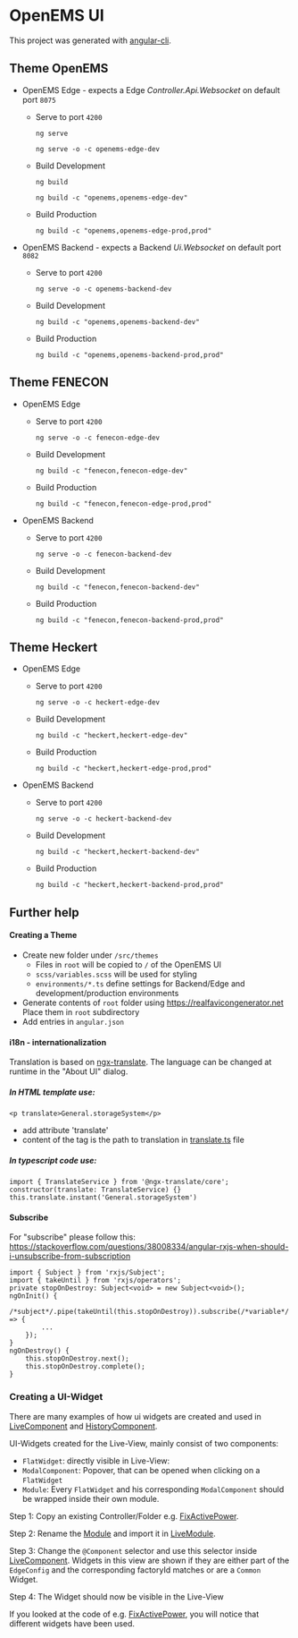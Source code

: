 # OpenEMS UI

This project was generated with [angular-cli](https://github.com/angular/angular-cli).

## Theme OpenEMS

- OpenEMS Edge - expects a Edge *Controller.Api.Websocket* on default port `8075`

   - Serve to port `4200`
   
      `ng serve`

      `ng serve -o -c openems-edge-dev`

   - Build Development

      `ng build`

      `ng build -c "openems,openems-edge-dev"`

   - Build Production

      `ng build -c "openems,openems-edge-prod,prod"`

- OpenEMS Backend - expects a Backend *Ui.Websocket* on default port `8082`

   - Serve to port `4200`
   
      `ng serve -o -c openems-backend-dev`

   - Build Development

      `ng build -c "openems,openems-backend-dev"`

   - Build Production

      `ng build -c "openems,openems-backend-prod,prod"`

## Theme FENECON

- OpenEMS Edge

   - Serve to port `4200`
   
      `ng serve -o -c fenecon-edge-dev`

   - Build Development

      `ng build -c "fenecon,fenecon-edge-dev"`

   - Build Production

      `ng build -c "fenecon,fenecon-edge-prod,prod"`

- OpenEMS Backend

   - Serve to port `4200`
   
      `ng serve -o -c fenecon-backend-dev`

   - Build Development

      `ng build -c "fenecon,fenecon-backend-dev"`

   - Build Production

      `ng build -c "fenecon,fenecon-backend-prod,prod"`

## Theme Heckert

- OpenEMS Edge

   - Serve to port `4200`
   
      `ng serve -o -c heckert-edge-dev`

   - Build Development

      `ng build -c "heckert,heckert-edge-dev"`

   - Build Production

      `ng build -c "heckert,heckert-edge-prod,prod"`

- OpenEMS Backend

   - Serve to port `4200`
   
      `ng serve -o -c heckert-backend-dev`

   - Build Development

      `ng build -c "heckert,heckert-backend-dev"`

   - Build Production

      `ng build -c "heckert,heckert-backend-prod,prod"`

## Further help

#### Creating a Theme

- Create new folder under `/src/themes`
   - Files in `root` will be copied to `/` of the OpenEMS UI
   - `scss/variables.scss` will be used for styling
   - `environments/*.ts` define settings for Backend/Edge and development/production environments
- Generate contents of `root` folder using https://realfavicongenerator.net Place them in `root` subdirectory
- Add entries in `angular.json`

#### i18n - internationalization

Translation is based on [ngx-translate](https://github.com/ngx-translate). The language can be changed at runtime in the "About UI" dialog.

##### In HTML template use:

`<p translate>General.storageSystem</p>`

* add attribute 'translate'
* content of the tag is the path to translation in [translate.ts](app/shared/translate.ts) file

##### In typescript code use:
```
import { TranslateService } from '@ngx-translate/core';
constructor(translate: TranslateService) {}
this.translate.instant('General.storageSystem')
```

#### Subscribe
For "subscribe" please follow this: https://stackoverflow.com/questions/38008334/angular-rxjs-when-should-i-unsubscribe-from-subscription
```
import { Subject } from 'rxjs/Subject';
import { takeUntil } from 'rxjs/operators';
private stopOnDestroy: Subject<void> = new Subject<void>();
ngOnInit() {
    /*subject*/.pipe(takeUntil(this.stopOnDestroy)).subscribe(/*variable*/ => {
        ...
    });
}
ngOnDestroy() {
    this.stopOnDestroy.next();
    this.stopOnDestroy.complete();
}
```


### Creating a UI-Widget

There are many examples of how ui widgets are created and used in [LiveComponent](src/app/edge/live/live.component.html) and [HistoryComponent](src/app/edge/history/history.component.html).

UI-Widgets created for the Live-View, mainly consist of two components: 
- `FlatWidget`: directly visible in Live-View:
- `ModalComponent`: Popover, that can be opened when clicking on a `FlatWidget`
- `Module`: Every `FlatWidget` and his corresponding `ModalComponent` should be wrapped inside their own module.



Step 1: Copy an existing Controller/Folder e.g. [FixActivePower](src/app/edge/live/Controller/Ess/FixActivePower/Ess_FixActivePower.ts).

Step 2: Rename the [Module](src/app/edge/live/Controller/Ess/FixActivePower/Ess_FixActivePower.ts) and import it in [LiveModule](src/app/edge/live/live.module.ts).

Step 3: Change the `@Component` selector and use this selector inside [LiveComponent](src/app/edge/live/live.component.html#L135). Widgets in this view are shown if they are either part of the `EdgeConfig` and the corresponding factoryId matches or are a `Common` Widget.

Step 4: The Widget should now be visible in the Live-View

If you looked at the code of e.g. [FixActivePower](src/app/edge/live/Controller/Ess/FixActivePower/Ess_FixActivePower.ts), you will notice that different widgets have been used.